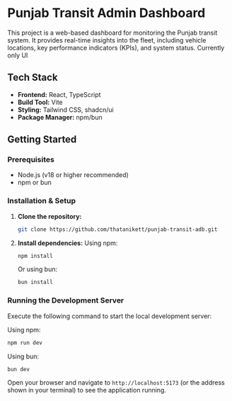 # Punjab Transit Admin Dashboard

This project is a web-based dashboard for monitoring the Punjab transit system. It provides real-time insights into the fleet, including vehicle locations, key performance indicators (KPIs), and system status.
Currently only UI 

## Tech Stack

*   **Frontend:** React, TypeScript
*   **Build Tool:** Vite
*   **Styling:** Tailwind CSS, shadcn/ui
*   **Package Manager:** npm/bun

## Getting Started

### Prerequisites

*   Node.js (v18 or higher recommended)
*   npm or bun

### Installation & Setup

1.  **Clone the repository:**
    ```bash
    git clone https://github.com/thatanikett/punjab-transit-adb.git
    ```

2.  **Install dependencies:**
    Using npm:
    ```bash
    npm install
    ```
    Or using bun:
    ```bash
    bun install
    ```

### Running the Development Server

Execute the following command to start the local development server:

Using npm:
```bash
npm run dev
```

Using bun:
```bash
bun dev
```

Open your browser and navigate to `http://localhost:5173` (or the address shown in your terminal) to see the application running.